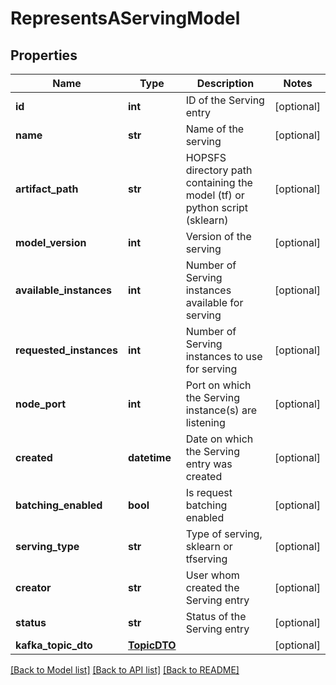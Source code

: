 # RepresentsAServingModel

## Properties
Name | Type | Description | Notes
------------ | ------------- | ------------- | -------------
**id** | **int** | ID of the Serving entry | [optional] 
**name** | **str** | Name of the serving | [optional] 
**artifact_path** | **str** | HOPSFS directory path containing the model (tf) or python script (sklearn) | [optional] 
**model_version** | **int** | Version of the serving | [optional] 
**available_instances** | **int** | Number of Serving instances available for serving | [optional] 
**requested_instances** | **int** | Number of Serving instances to use for serving | [optional] 
**node_port** | **int** | Port on which the Serving instance(s) are listening | [optional] 
**created** | **datetime** | Date on which the Serving entry was created | [optional] 
**batching_enabled** | **bool** | Is request batching enabled | [optional] 
**serving_type** | **str** | Type of serving, sklearn or tfserving | [optional] 
**creator** | **str** | User whom created the Serving entry | [optional] 
**status** | **str** | Status of the Serving entry | [optional] 
**kafka_topic_dto** | [**TopicDTO**](TopicDTO.md) |  | [optional] 

[[Back to Model list]](../README.md#documentation-for-models) [[Back to API list]](../README.md#documentation-for-api-endpoints) [[Back to README]](../README.md)

